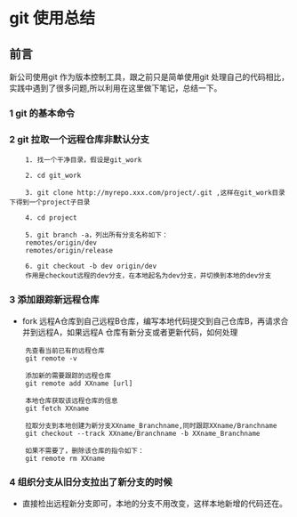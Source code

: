 # git 使用总结

## 前言

新公司使用git 作为版本控制工具，跟之前只是简单使用git 处理自己的代码相比，实践中遇到了很多问题,所以利用在这里做下笔记，总结一下。

### 1 git 的基本命令



### 2 git 拉取一个远程仓库非默认分支
```
    1. 找一个干净目录，假设是git_work

    2. cd git_work

    3. git clone http://myrepo.xxx.com/project/.git ,这样在git_work目录下得到一个project子目录

    4. cd project

    5. git branch -a，列出所有分支名称如下：
    remotes/origin/dev
    remotes/origin/release

    6. git checkout -b dev origin/dev
    作用是checkout远程的dev分支，在本地起名为dev分支，并切换到本地的dev分支
```
### 3 添加跟踪新远程仓库

- fork 远程A仓库到自己远程B仓库，编写本地代码提交到自己仓库B，再请求合并到远程A，如果远程A 仓库有新分支或者更新代码，如何处理


```
    先查看当前已有的远程仓库
    git remote -v

    添加新的需要跟踪的远程仓库
    git remote add XXname [url]
    
    本地仓库获取该远程仓库的信息
    git fetch XXname

    拉取分支到本地创建为新分支XXname_Branchname,同时跟踪XXname/Branchname
    git checkout --track XXname/Branchname -b XXname_Branchname

    如果不需要了，删除该仓库的指令如下：
    git remote rm XXname

```

### 4 组织分支从旧分支拉出了新分支的时候

- 直接检出远程新分支即可，本地的分支不用改变，这样本地新增的代码还在。